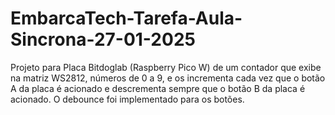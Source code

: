 # EmbarcaTech-Tarefa-Aula-Sincrona-27-01-2025
Projeto para Placa Bitdoglab (Raspberry Pico W) de um contador que exibe na matriz WS2812, números de 0 a 9, e os incrementa cada vez que o botão A da placa é acionado e descrementa sempre que o botão B da placa é acionado. O debounce foi implementado para os botões.
